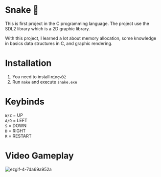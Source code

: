 # Snake 🐍

This is first project in the C programming language.
The project use the SDL2 library which is a 2D graphic library.

With this project, I learned a lot about memory allocation, some knowledge in basics data structures in C, and graphic rendering.

# Installation

1. You need to install `mingw32`
2. Run `make` and execute `snake.exe`

# Keybinds

`W/Z` = UP<br>
`A/Q` = LEFT<br>
`S` = DOWN<br>
`D` = RIGHT<br>
`R` = RESTART

# Video Gameplay

![ezgif-4-7da69a952a](https://github.com/Nailuu/Snake/assets/95885844/689400cf-fd1a-4abe-8e3b-a2308a4da3b6)
